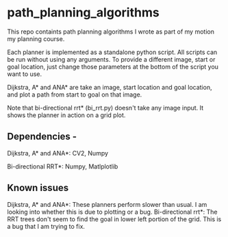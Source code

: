 # path_planning_algorithms
This repo containts path planning algorithms I wrote as part of my motion my planning course.

Each planner is implemented as a standalone python script. All scripts can be run without using any arguments. To provide a different image, start or goal location, just change those parameters at the bottom of the script you want to use.

Dijkstra, A* and ANA* are take an image, start location and goal location, and plot a path from start to goal on that image.

Note that bi-directional rrt* (bi_rrt.py) doesn't take any image input. It shows the planner in action on a grid plot.

## Dependencies - 

Dijkstra, A* and ANA*: CV2, Numpy

Bi-directional RRT*: Numpy, Matlplotlib

## Known issues

Dijkstra, A* and ANA*: These planners perform slower than usual. I am looking into whether this is due to plotting or a bug.
Bi-directional rrt*: The RRT trees don't seem to find the goal in lower left portion of the grid. This is a bug that I am trying to fix.